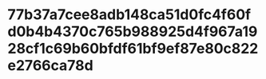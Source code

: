 # 77b37a7cee8adb148ca51d0fc4f60fd0b4b4370c765b988925d4f967a1928cf1c69b60bfdf61bf9ef87e80c822e2766ca78d